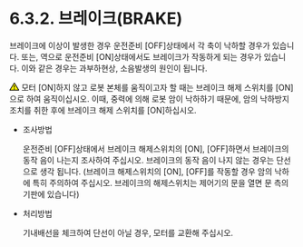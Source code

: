 ﻿# 6.3.2. 브레이크(BRAKE)

브레이크에 이상이 발생한 경우 운전준비 [OFF]상태에서 각 축이 낙하할 경우가 있습니다. 또는, 역으로 운전준비 [ON]상태에서도 브레이크가 작동하게 되는 경우가 있습니다. 이와 같은 경우는 과부하현상, 소음발생의 원인이 됩니다.


![](../../_assets/작은주의표시.png) 모터 [ON]하지 않고 로봇 본체를 움직이고자 할 때는 브레이크 해제 스위치를 [ON]으로 하여 움직이십시오. 이때, 중력에 의해 로봇 암이 낙하하기 때문에, 암의 낙하방지조치를 취한 후에 브레이크 해제 스위치를 [ON]하십시오. 



*	조사방법

    운전준비 [OFF]상태에서 브레이크 해제스위치의 [ON], [OFF]하면서 브레이크의 동작 음이 나는지 조사하여 주십시오. 브레이크의 동작 음이 나지 않는 경우는 단선으로 생각 됩니다. (브레이크 해제스위치의 [ON], [OFF]를 작동할 경우 암의 낙하에 특히 주의하여 주십시오. 브레이크의 해제스위치는 제어기의 문을 열면 문 측의 기판에 있습니다)
    
*	처리방법

    기내배선을 체크하여 단선이 아닐 경우, 모터를 교환해 주십시오.




